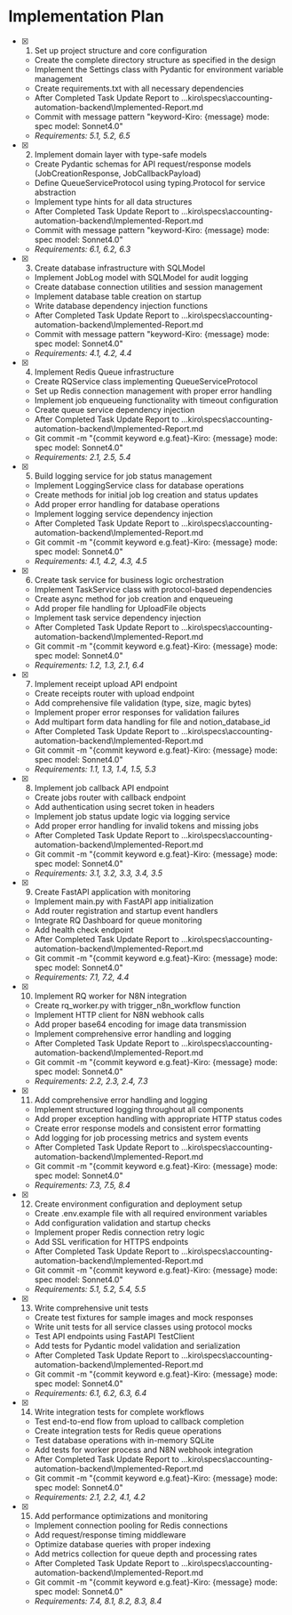 # Implementation Plan

-   [x] 1. Set up project structure and core configuration

    -   Create the complete directory structure as specified in the design
    -   Implement the Settings class with Pydantic for environment variable management
    -   Create requirements.txt with all necessary dependencies
    -   After Completed Task Update Report to ..\.kiro\specs\accounting-automation-backend\Implemented-Report.md
    -   Commit with message pattern "keyword-Kiro: {message}
        mode: spec
        model: Sonnet4.0"
    -   _Requirements: 5.1, 5.2, 6.5_

-   [x] 2. Implement domain layer with type-safe models

    -   Create Pydantic schemas for API request/response models (JobCreationResponse, JobCallbackPayload)
    -   Define QueueServiceProtocol using typing.Protocol for service abstraction
    -   Implement type hints for all data structures
    -   After Completed Task Update Report to ..\.kiro\specs\accounting-automation-backend\Implemented-Report.md
    -   Commit with message pattern "keyword-Kiro: {message}
        mode: spec
        model: Sonnet4.0"
    -   _Requirements: 6.1, 6.2, 6.3_

-   [x] 3. Create database infrastructure with SQLModel

    -   Implement JobLog model with SQLModel for audit logging
    -   Create database connection utilities and session management
    -   Implement database table creation on startup
    -   Write database dependency injection functions
    -   After Completed Task Update Report to ..\.kiro\specs\accounting-automation-backend\Implemented-Report.md
    -   Commit with message pattern "keyword-Kiro: {message}
        mode: spec
        model: Sonnet4.0"
    -   _Requirements: 4.1, 4.2, 4.4_

-   [x] 4. Implement Redis Queue infrastructure

    -   Create RQService class implementing QueueServiceProtocol
    -   Set up Redis connection management with proper error handling
    -   Implement job enqueueing functionality with timeout configuration
    -   Create queue service dependency injection
    -   After Completed Task Update Report to ..\.kiro\specs\accounting-automation-backend\Implemented-Report.md
    -   Git commit -m "{commit keyword e.g.feat}-Kiro: {message}
        mode: spec
        model: Sonnet4.0"
    -   _Requirements: 2.1, 2.5, 5.4_

-   [x] 5. Build logging service for job status management

    -   Implement LoggingService class for database operations
    -   Create methods for initial job log creation and status updates
    -   Add proper error handling for database operations
    -   Implement logging service dependency injection
    -   After Completed Task Update Report to ..\.kiro\specs\accounting-automation-backend\Implemented-Report.md
    -   Git commit -m "{commit keyword e.g.feat}-Kiro: {message}
        mode: spec
        model: Sonnet4.0"
    -   _Requirements: 4.1, 4.2, 4.3, 4.5_

-   [x] 6. Create task service for business logic orchestration

    -   Implement TaskService class with protocol-based dependencies
    -   Create async method for job creation and enqueueing
    -   Add proper file handling for UploadFile objects
    -   Implement task service dependency injection
    -   After Completed Task Update Report to ..\.kiro\specs\accounting-automation-backend\Implemented-Report.md
    -   Git commit -m "{commit keyword e.g.feat}-Kiro: {message}
        mode: spec
        model: Sonnet4.0"
    -   _Requirements: 1.2, 1.3, 2.1, 6.4_

-   [x] 7. Implement receipt upload API endpoint

    -   Create receipts router with upload endpoint
    -   Add comprehensive file validation (type, size, magic bytes)
    -   Implement proper error responses for validation failures
    -   Add multipart form data handling for file and notion_database_id
    -   After Completed Task Update Report to ..\.kiro\specs\accounting-automation-backend\Implemented-Report.md
    -   Git commit -m "{commit keyword e.g.feat}-Kiro: {message}
        mode: spec
        model: Sonnet4.0"
    -   _Requirements: 1.1, 1.3, 1.4, 1.5, 5.3_

-   [x] 8. Implement job callback API endpoint

    -   Create jobs router with callback endpoint
    -   Add authentication using secret token in headers
    -   Implement job status update logic via logging service
    -   Add proper error handling for invalid tokens and missing jobs
    -   After Completed Task Update Report to ..\.kiro\specs\accounting-automation-backend\Implemented-Report.md
    -   Git commit -m "{commit keyword e.g.feat}-Kiro: {message}
        mode: spec
        model: Sonnet4.0"
    -   _Requirements: 3.1, 3.2, 3.3, 3.4, 3.5_

-   [x] 9. Create FastAPI application with monitoring

    -   Implement main.py with FastAPI app initialization
    -   Add router registration and startup event handlers
    -   Integrate RQ Dashboard for queue monitoring
    -   Add health check endpoint
    -   After Completed Task Update Report to ..\.kiro\specs\accounting-automation-backend\Implemented-Report.md
    -   Git commit -m "{commit keyword e.g.feat}-Kiro: {message}
        mode: spec
        model: Sonnet4.0"
    -   _Requirements: 7.1, 7.2, 4.4_

-   [x] 10. Implement RQ worker for N8N integration

    -   Create rq_worker.py with trigger_n8n_workflow function
    -   Implement HTTP client for N8N webhook calls
    -   Add proper base64 encoding for image data transmission
    -   Implement comprehensive error handling and logging
    -   After Completed Task Update Report to ..\.kiro\specs\accounting-automation-backend\Implemented-Report.md
    -   Git commit -m "{commit keyword e.g.feat}-Kiro: {message}
        mode: spec
        model: Sonnet4.0"
    -   _Requirements: 2.2, 2.3, 2.4, 7.3_

-   [x] 11. Add comprehensive error handling and logging

    -   Implement structured logging throughout all components
    -   Add proper exception handling with appropriate HTTP status codes
    -   Create error response models and consistent error formatting
    -   Add logging for job processing metrics and system events
    -   After Completed Task Update Report to ..\.kiro\specs\accounting-automation-backend\Implemented-Report.md
    -   Git commit -m "{commit keyword e.g.feat}-Kiro: {message}
        mode: spec
        model: Sonnet4.0"
    -   _Requirements: 7.3, 7.5, 8.4_

-   [x] 12. Create environment configuration and deployment setup

    -   Create .env.example file with all required environment variables
    -   Add configuration validation and startup checks
    -   Implement proper Redis connection retry logic
    -   Add SSL verification for HTTPS endpoints
    -   After Completed Task Update Report to ..\.kiro\specs\accounting-automation-backend\Implemented-Report.md
    -   Git commit -m "{commit keyword e.g.feat}-Kiro: {message}
        mode: spec
        model: Sonnet4.0"
    -   _Requirements: 5.1, 5.2, 5.4, 5.5_

-   [x] 13. Write comprehensive unit tests

    -   Create test fixtures for sample images and mock responses
    -   Write unit tests for all service classes using protocol mocks
    -   Test API endpoints using FastAPI TestClient
    -   Add tests for Pydantic model validation and serialization
    -   After Completed Task Update Report to ..\.kiro\specs\accounting-automation-backend\Implemented-Report.md
    -   Git commit -m "{commit keyword e.g.feat}-Kiro: {message}
        mode: spec
        model: Sonnet4.0"
    -   _Requirements: 6.1, 6.2, 6.3, 6.4_

-   [x] 14. Write integration tests for complete workflows

    -   Test end-to-end flow from upload to callback completion
    -   Create integration tests for Redis queue operations
    -   Test database operations with in-memory SQLite
    -   Add tests for worker process and N8N webhook integration
    -   After Completed Task Update Report to ..\.kiro\specs\accounting-automation-backend\Implemented-Report.md
    -   Git commit -m "{commit keyword e.g.feat}-Kiro: {message}
        mode: spec
        model: Sonnet4.0"
    -   _Requirements: 2.1, 2.2, 4.1, 4.2_

-   [x] 15. Add performance optimizations and monitoring
    -   Implement connection pooling for Redis connections
    -   Add request/response timing middleware
    -   Optimize database queries with proper indexing
    -   Add metrics collection for queue depth and processing rates
    -   After Completed Task Update Report to ..\.kiro\specs\accounting-automation-backend\Implemented-Report.md
    -   Git commit -m "{commit keyword e.g.feat}-Kiro: {message}
        mode: spec
        model: Sonnet4.0"
    -   _Requirements: 7.4, 8.1, 8.2, 8.3, 8.4_
